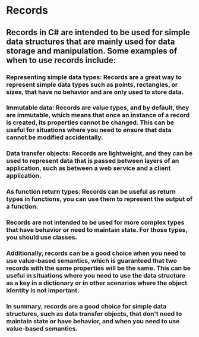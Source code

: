 # Records

## Records in C# are intended to be used for simple data structures that are mainly used for data storage and manipulation. Some examples of when to use records include:

### Representing simple data types: Records are a great way to represent simple data types such as points, rectangles, or sizes, that have no behavior and are only used to store data.

### Immutable data: Records are value types, and by default, they are immutable, which means that once an instance of a record is created, its properties cannot be changed. This can be useful for situations where you need to ensure that data cannot be modified accidentally.

### Data transfer objects: Records are lightweight, and they can be used to represent data that is passed between layers of an application, such as between a web service and a client application.

### As function return types: Records can be useful as return types in functions, you can use them to represent the output of a function.

### Records are not intended to be used for more complex types that have behavior or need to maintain state. For those types, you should use classes.

### Additionally, records can be a good choice when you need to use value-based semantics, which is guaranteed that two records with the same properties will be the same. This can be useful in situations where you need to use the data structure as a key in a dictionary or in other scenarios where the object identity is not important.

### In summary, records are a good choice for simple data structures, such as data transfer objects, that don't need to maintain state or have behavior, and when you need to use value-based semantics.
